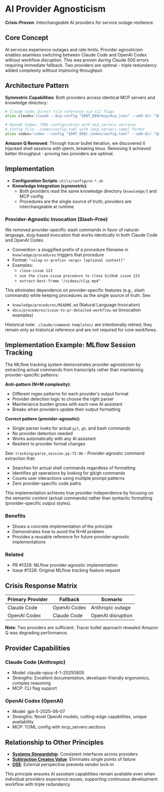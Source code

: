 # AI Provider Agnosticism

**Crisis-Proven**: Interchangeable AI providers for service outage resilience.

## Core Concept

AI services experience outages and rate limits. Provider agnosticism enables seamless switching between Claude Code and OpenAI Codex without workflow disruption. This was proven during Claude 500 errors requiring immediate fallback. Two providers are optimal - triple redundancy added complexity without improving throughput.

## Architecture Pattern

**Symmetric Capabilities**: Both providers access identical MCP servers and knowledge directory:

```bash
# Claude Code: Direct file reference via CLI flags
alias claude='claude --mcp-config "$DOT_DEN/mcp/mcp.json" --add-dir "$DOT_DEN/knowledge"'

# OpenAI Codex: TOML configuration with mcp_servers sections
# Config file: .codex/config.toml with [mcp_servers.name] format
alias codex='codex --config "$DOT_DEN/.codex/config.toml" --add-dir "$DOT_DEN/knowledge"'
```

**Amazon Q Removed**: Through tracer bullet iteration, we discovered it hijacked shell sessions with qterm, breaking tmux. Removing it achieved better throughput - proving two providers are optimal.

## Implementation

- **Configuration Scripts**: `utils/configure-*.sh`
- **Knowledge Integration (symmetric)**:
  - Both providers read the same knowledge directory (`knowledge/`) and MCP config
  - Procedures are the single source of truth; providers are interchangeable at runtime

### Provider-Agnostic Invocation (Slash-Free)

We removed provider-specific slash commands in favor of natural-language, slug-based invocation that works identically in both Claude Code and OpenAI Codex.

- Convention: a sluggified prefix of a procedure filename in `knowledge/procedures` triggers that procedure
- Format: `"<slug-or-prefix> <args> [optional context]"`
- Examples:
  - `close-issue 123`
  - `use the close-issue procedure to close GitHub issue 123`
  - `extract-best-frame "/videos/clip.mp4"`

This eliminates dependence on provider-specific features (e.g., slash commands) while keeping procedures as the single source of truth. See:
- `knowledge/procedures/README.md` (Natural Language Invocation)
- `docs/procedures/issue-to-pr-detailed-workflow.md` (invocation examples)

Historical note: `.claude/command-templates/` are intentionally retired; they remain only as historical reference and are not required for core workflows.

## Implementation Example: MLflow Session Tracking

The MLflow tracking system demonstrates provider agnosticism by extracting actual commands from transcripts rather than maintaining provider-specific patterns:

**Anti-pattern (N×M complexity):**
- Different regex patterns for each provider's output format
- Provider detection logic to choose the right parser
- Maintenance burden grows with each new AI assistant
- Breaks when providers update their output formatting

**Correct pattern (provider-agnostic):**
- Single parser looks for actual `git`, `gh`, and bash commands
- No provider detection needed
- Works automatically with any AI assistant
- Resilient to provider format changes

See: `tracking/parse_session.py:72-96` - Provider-agnostic command extraction that:
- Searches for actual shell commands regardless of formatting
- Identifies git operations by looking for git/gh commands
- Counts user interactions using multiple prompt patterns
- Zero provider-specific code paths

This implementation achieves true provider independence by focusing on the semantic content (actual commands) rather than syntactic formatting (provider-specific output styles).

### Benefits
- Shows a concrete implementation of the principle
- Demonstrates how to avoid the N×M problem
- Provides a reusable reference for future provider‑agnostic implementations

### Related
- PR #1328: MLflow provider‑agnostic implementation
- Issue #1326: Original MLflow tracking feature request

## Crisis Response Matrix

| Primary Provider | Fallback | Scenario |
|-----------------|----------|----------|
| Claude Code | OpenAI Codex | Anthropic outage |
| OpenAI Codex | Claude Code | OpenAI disruption |

**Note**: Two providers are sufficient. Tracer bullet approach revealed Amazon Q was degrading performance.

## Provider Capabilities

### Claude Code (Anthropic)
- Model: claude-opus-4-1-20250805
- Strengths: Excellent documentation, developer-friendly ergonomics, complex reasoning
- MCP: CLI flag support

### OpenAI Codex (OpenAI)
- Model: gpt-5-2025-08-07
- Strengths: Novel OpenAI models, cutting-edge capabilities, unique availability
- MCP: TOML config with mcp_servers sections

## Relationship to Other Principles

- **[Systems Stewardship](systems-stewardship.md)**: Consistent interfaces across providers
- **[Subtraction Creates Value](subtraction-creates-value.md)**: Eliminates single points of failure
- **[OSE](ose.md)**: External perspective prevents vendor lock-in

This principle ensures AI assistant capabilities remain available even when individual providers experience issues, supporting continuous development workflow with triple redundancy.
